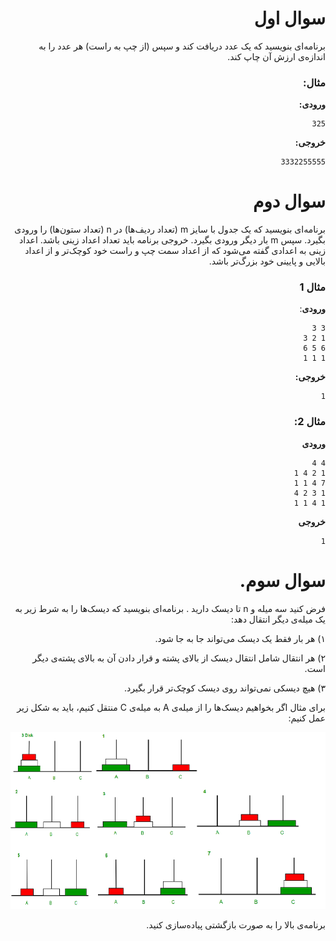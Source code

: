 <div dir='rtl'>

# سوال اول

برنامه‌ای بنویسید که یک عدد دریافت کند و سپس (از چپ به راست) هر عدد را به اندازه‌ی ارزش آن چاپ کند. 

### مثال:


**ورودی:**

```
325
```

**خروجی:**

```
3332255555
```

# سوال دوم

برنامه‌ای بنویسید که یک جدول با سایز m (تعداد ردیف‌ها) در n (تعداد ستون‌ها) را ورودی بگیرد. سپس m بار دیگر ورودی بگیرد. خروجی برنامه باید تعداد اعداد زینی باشد. اعداد زینی به اعدادی گفته می‌شود که از اعداد سمت چپ و راست خود کوچک‌تر و از اعداد بالایی و پایینی خود بزرگ‌تر باشد. 

### مثال 1

**ورودی**: 

```
3 3
1 2 3
6 5 6
1 1 1
```

**خروجی:**

```
1
```

### مثال 2:

**ورودی**

```
4 4
1 2 4 1
7 4 1 1
1 3 2 4
1 4 1 1
```

**خروجی**
```
1
```

# سوال سوم. 

فرض کنید سه میله و  n تا دیسک دارید . 
برنامه‌ای بنویسید که دیسک‌ها را به شرط زیر به یک میله‌ی دیگر انتقال دهد:


‍‍۱) هر بار فقط یک دیسک می‌تواند جا به جا شود.

۲) هر انتقال شامل انتقال دیسک از بالای پشته و قرار دادن آن به بالای پشته‌ی دیگر است.

۳) هیچ دیسکی نمی‌تواند روی دیسک کوچک‌تر قرار بگیرد.

برای مثال اگر بخواهیم دیسک‌ها را از میله‌ی A به میله‌ی C منتقل کنیم، باید به شکل زیر عمل کنیم:

![hanoi-towers](./images/hanoi.png)

برنامه‌ی بالا را به صورت بازگشتی پیاده‌سازی کنید.
</div>